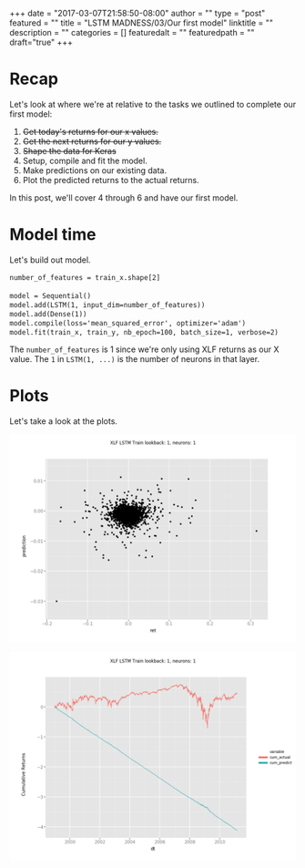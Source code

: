 +++
date = "2017-03-07T21:58:50-08:00"
author = ""
type = "post"
featured = ""
title = "LSTM MADNESS/03/Our first model"
linktitle = ""
description = ""
categories = []
featuredalt = ""
featuredpath = ""
draft="true"
+++

# Recap

Let's look at where we're at relative to the tasks we outlined to complete our first model:

1. ~~Get today's returns for our x values.~~
2. ~~Get the next returns for our y values.~~
3. ~~Shape the data for Keras~~
4. Setup, compile and fit the model.
5. Make predictions on our existing data.
6. Plot the predicted returns to the actual returns.

In this post, we'll cover 4 through 6 and have our first model.


# Model time

Let's build out model.

```
number_of_features = train_x.shape[2]

model = Sequential()
model.add(LSTM(1, input_dim=number_of_features))
model.add(Dense(1))
model.compile(loss='mean_squared_error', optimizer='adam')
model.fit(train_x, train_y, nb_epoch=100, batch_size=1, verbose=2)
```

The `number_of_features` is 1 since we're only using XLF returns as our X value. The `1` in `LSTM(1, ...)` is the number of neurons in that layer. 

# Plots

Let's take a look at the plots.

![Scatterplot](https://raw.githubusercontent.com/ventrisco/lstm-madness/master/01/scatter.png)



![Cumulative Returns](https://raw.githubusercontent.com/ventrisco/lstm-madness/master/01/cum_ret.png)



